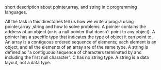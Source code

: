 short description about pointer,array, and string in c programming languages.

All the task in this directories tell us how we write a progra using pointer,array ,string and how to solve problems.
A pointer contains the address of an object (or is a null pointer that doesn't point to any object). A pointer has a specific type that indicates the type of object it can point to.
An array is a contiguous ordered sequence of elements; each element is an object, and all the elements of an array are of the same type.
A string is defined as "a contiguous sequence of characters terminated by and including the first null character". C has no string type. A string is a data layout, not a data type.
